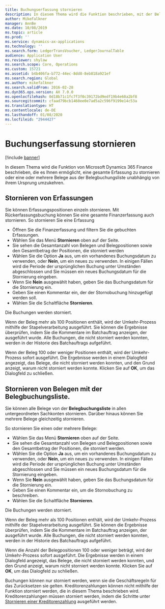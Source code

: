 ```yaml
---
title: Buchungserfassung stornieren
description: In diesem Thema wird die Funktion beschrieben, mit der Belege von der Belegbuchungsliste oder von Finanzerfassungen storniert werden können.
author: MikeFalkner
manager: AnnBe
ms.date: 10/08/2019
ms.topic: article
ms.prod: ''
ms.service: dynamics-ax-applications
ms.technology: ''
ms.search.form: LedgerTransVoucher, LedgerJournalTable
audience: Application User
ms.reviewer: shylaw
ms.search.scope: Core, Operations
ms.custom: 15721
ms.assetid: b4b406fa-b772-44ec-8dd8-8eb818a921ef
ms.search.region: Global
ms.author: mikefalkner
ms.search.validFrom: 2016-02-28
ms.dyn365.ops.version: AX 7.0.0
ms.openlocfilehash: 0d18b71c1fc7f3f0c39172bd9edf19b4e60a2bf8
ms.sourcegitcommit: cfaad79bcb1460ee0e7ad5a2c596f9199e14c53a
ms.translationtype: HT
ms.contentlocale: de-DE
ms.lasthandoff: 01/08/2020
ms.locfileid: "2944427"
---
```

# <a name="reverse-journal-posting"></a>Buchungserfassung stornieren

[!include [banner](../includes/banner.md)]

In diesem Thema wird die Funktion von Microsoft Dynamics 365 Finance beschrieben, die es Ihnen ermöglicht, eine gesamte Erfassung zu stornieren oder eine oder mehrere Belege aus der Belegbuchungsliste unabhängig von ihrem Ursprung umzukehren. 

## <a name="reversing-journals"></a>Stornieren von Erfassungen

Sie können Erfassungspositionen einzeln stornieren. Mit Rückerfassungsbuchung können Sie eine gesamte Finanzerfassung auch stornieren. So stornieren Sie eine Erfassung 

- Öffnen Sie die Finanzerfassung und filtern Sie die gebuchten Erfassungen.
- Wählen Sie das Menü **Stornieren** oben auf der Seite.
- Sie sehen die Gesamtanzahl von Belegen und Belegpositionen sowie den Gesamtbetrag der Positionen, die storniert werden
- Wählen Sie die Option **Ja** aus, um ein vorhandenes Buchungsdatum zu verwenden, oder **Nein**, um ein neues zu verwenden. In einigen Fällen wird die Periode der ursprünglichen Buchung unter Umständen abgeschlossen und Sie müssen ein neues Buchungsdatum für die Stornierung eingeben.
- Wenn Sie **Nein** ausgewählt haben, geben Sie das Buchungsdatum für die Stornierung ein. 
- Geben Sie einen Kommentar ein, der der Stornobuchung hinzugefügt werden soll.
- Wählen Sie die Schaltfläche **Stornieren**.

Die Buchungen werden storniert. 

Wenn der Beleg mehr als 100 Positionen enthält, wird der Umkehr-Prozess mithilfe der Stapelverarbeitung ausgeführt. Sie können die Ergebnisse überprüfen, indem Sie die Kommentare im Batchauftrag anzeigen, der ausgeführt wurde. Alle Buchungen, die nicht storniert werden konnten, werden in der Historie des Batchauftrags aufgeführt.

Wenn der Beleg 100 oder weniger Positionen enthält, wird der Umkehr-Prozess sofort ausgeführt. Die Ergebnisse werden in einem Dialogfeld angezeigt, das Belege, die nicht storniert werden konnten, und den Grund anzeigt, warum nicht storniert werden konnte. Klicken Sie auf **OK**, um das Dialogfeld zu schließen.

## <a name="reversing-vouchers-from-the-voucher-transaction-list"></a>Stornieren von Belegen mit der Belegbuchungsliste. 

Sie können alle Belege von der **Belegbuchungsliste** in allen untergeordneten Sachkonten stornieren. Darüber hinaus können Sie mehrere Belege gleichzeitig stornieren. 

So stornieren Sie einen oder mehrere Belege: 

- Wählen Sie das Menü **Stornieren** oben auf der Seite.
- Sie sehen die Gesamtanzahl von Belegen und Belegpositionen sowie den Gesamtbetrag der Positionen, die storniert werden.
- Wählen Sie die Option **Ja** aus, um ein vorhandenes Buchungsdatum zu verwenden, oder **Nein**, um ein neues zu verwenden. In einigen Fällen wird die Periode der ursprünglichen Buchung unter Umständen abgeschlossen und Sie müssen ein neues Buchungsdatum für die Stornierung eingeben.
- Wenn Sie **Nein** ausgewählt haben, geben Sie das Buchungsdatum für die Stornierung ein. 
- Geben Sie einen Kommentar ein, um die Stornobuchung zu beschreiben.
- Wählen Sie die Schaltfläche **Stornieren**.

Die Buchungen werden storniert. 

Wenn der Beleg mehr als 100 Positionen enthält, wird der Umkehr-Prozess mithilfe der Stapelverarbeitung ausgeführt. Sie können die Ergebnisse überprüfen, indem Sie die Kommentare im Batchauftrag anzeigen, der ausgeführt wurde. Alle Buchungen, die nicht storniert werden konnten, werden in der Historie des Batchauftrags aufgeführt.

Wenn die Anzahl der Belegpositionen 100 oder weniger beträgt, wird der Umkehr-Prozess sofort ausgeführt. Die Ergebnisse werden in einem Dialogfeld angezeigt, das Belege, die nicht storniert werden konnten, und den Grund anzeigt, warum nicht storniert werden konnte. Klicken Sie auf **OK**, um das Dialogfeld zu schließen.

Buchungen können nur storniert werden, wenn sie die Geschäftsregeln für das Zurücksetzen sie gelten. Kreditorenzahlungen können nicht mithilfe der Funktion storniert werden, die in diesem Thema beschrieben wird. Kreditorenzahlungen müssen storniert werden, indem die Schritte unter [Stornieren einer Kreditorenzahlung](https://docs.microsoft.com/en-us/dynamics365/finance/accounts-payable/reverse-vendor-payment) ausgeführt werden.

